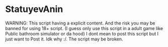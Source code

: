# StatuyevAnin
WARNING:
This script having a explicit content.
And the risk you may be banned for using 18+ script.
(I guess only use this script in a adult game like
Public bathroom simulator or da hood)
I dont mean to post this script but 
I just want to Post it. Idk why :/. 
The script may be broken.
